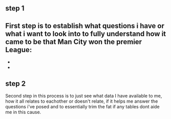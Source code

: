 ## step 1
First step is to establish what questions i have or what i want to look into to fully understand  how it came to be that Man City won the premier League:
- 
-
-

## step 2
Second step in this process is to just see what data I have available to me, how it all relates to eachother or doesn't relate, if it helps me answer the questions i've posed and to essentially trim the fat if any tables dont aide me in this cause.
